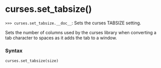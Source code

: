 # curses.set_tabsize()

`>>> curses.set_tabsize.__doc__`: Sets the curses TABSIZE setting.

Sets the number of columns used by the curses library when converting a tab character to spaces as it adds the tab to a window.

### Syntax

```python
curses.set_tabsize(size)
```